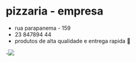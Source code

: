 # pizzaria - empresa

- rua parapanema - 159
- 23 847894 44
- produtos de alta qualidade e entrega rapida 🚙

-![](https://media.tenor.com/hKbM1-QsHFAAAAAM/pizza-time-tmnt.gif)
